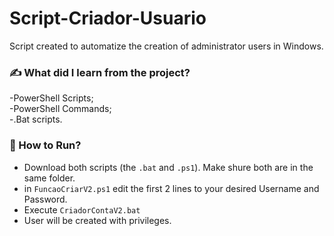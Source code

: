 # Script-Criador-Usuario
Script created to automatize the creation of administrator users in Windows.

### ✍ What did I learn from the project?
-PowerShell Scripts;  
-PowerShell Commands;  
-.Bat scripts.  

### 🚀 How to Run?
- Download both scripts (the `.bat` and `.ps1`). Make shure both are in the same folder.
- in `FuncaoCriarV2.ps1` edit the first 2 lines to your desired Username and Password.
- Execute `CriadorContaV2.bat`
- User will be created with privileges.

